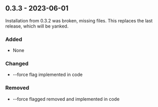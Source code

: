 ## 0.3.3 - 2023-06-01

Installation from 0.3.2 was broken, missing files. This replaces the last
release, which will be yanked.

### Added
- None

### Changed
- --force flag implemented in code

### Removed
- --force flagged removed and implemented in code
